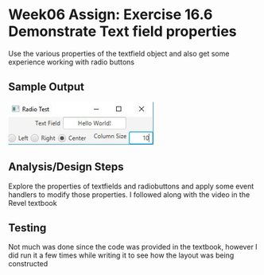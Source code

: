 # Week06 Assign: Exercise 16.6 Demonstrate Text field properties

Use the various properties of the textfield object and also get some experience working with radio buttons

## Sample Output

![Sample Output](README.JPG)

## Analysis/Design Steps

Explore the properties of textfields and radiobuttons and apply some event handlers to modify those properties. I followed along with the video in the Revel textbook

## Testing

Not much was done since the code was provided in the textbook, however I did run it a few times while writing it to see how the layout was being constructed

